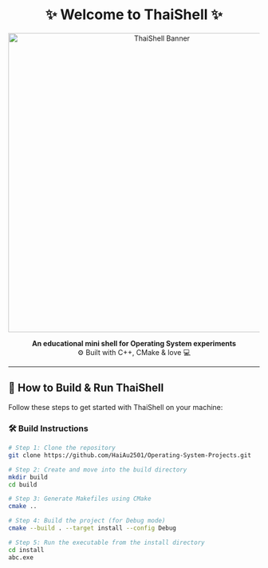 <h1 align="center">✨ Welcome to ThaiShell ✨</h1>

<p align="center">
  <img src="https://github.com/user-attachments/assets/c504a0ac-a584-4f11-9bf2-0a5ebd0dac2b" alt="ThaiShell Banner" width="600"/>
</p>

<p align="center">
  <b>An educational mini shell for Operating System experiments</b> <br>
  ⚙️ Built with C++, CMake & love 💻 <br>
</p>

---

## 🚀 How to Build & Run ThaiShell

Follow these steps to get started with ThaiShell on your machine:

### 🛠️ Build Instructions

```bash
# Step 1: Clone the repository
git clone https://github.com/HaiAu2501/Operating-System-Projects.git

# Step 2: Create and move into the build directory
mkdir build
cd build

# Step 3: Generate Makefiles using CMake
cmake ..

# Step 4: Build the project (for Debug mode)
cmake --build . --target install --config Debug

# Step 5: Run the executable from the install directory
cd install
abc.exe
